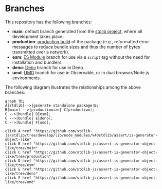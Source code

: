 <!--

@license Apache-2.0

Copyright (c) 2022 The Stdlib Authors.

Licensed under the Apache License, Version 2.0 (the "License");
you may not use this file except in compliance with the License.
You may obtain a copy of the License at

    http://www.apache.org/licenses/LICENSE-2.0

Unless required by applicable law or agreed to in writing, software
distributed under the License is distributed on an "AS IS" BASIS,
WITHOUT WARRANTIES OR CONDITIONS OF ANY KIND, either express or implied.
See the License for the specific language governing permissions and
limitations under the License.

-->

# Branches

This repository has the following branches:

-   **main**: default branch generated from the [stdlib project][stdlib-url], where all development takes place.
-   **production**: [production build][production-url] of the package (e.g., reformatted error messages to reduce bundle sizes and thus the number of bytes transmitted over a network).
-   **esm**: [ES Module][esm-url] branch for use via a `script` tag without the need for installation and bundlers.
-   **deno**: [Deno][deno-url] branch for use in Deno.
-   **umd**: [UMD][umd-url] branch for use in Observable, or in dual browser/Node.js environments.

The following diagram illustrates the relationships among the above branches:

```mermaid
graph TD;
A[stdlib]-->|generate standalone package|B;
B[main] -->|productionize| C[production];
C -->|bundle| D[esm];
C -->|bundle| E[deno];
C -->|bundle| F[umd];

click A href "https://github.com/stdlib-js/stdlib/tree/develop/lib/node_modules/%40stdlib/assert/is-generator-object-like"
click B href "https://github.com/stdlib-js/assert-is-generator-object-like/tree/main"
click C href "https://github.com/stdlib-js/assert-is-generator-object-like/tree/production"
click D href "https://github.com/stdlib-js/assert-is-generator-object-like/tree/esm"
click E href "https://github.com/stdlib-js/assert-is-generator-object-like/tree/deno"
click F href "https://github.com/stdlib-js/assert-is-generator-object-like/tree/umd"
```

[stdlib-url]: https://github.com/stdlib-js/stdlib/tree/develop/lib/node_modules/%40stdlib/assert/is-generator-object-like
[production-url]: https://github.com/stdlib-js/assert-is-generator-object-like/tree/production
[deno-url]: https://github.com/stdlib-js/assert-is-generator-object-like/tree/deno
[umd-url]: https://github.com/stdlib-js/assert-is-generator-object-like/tree/umd
[esm-url]: https://github.com/stdlib-js/assert-is-generator-object-like/tree/esm